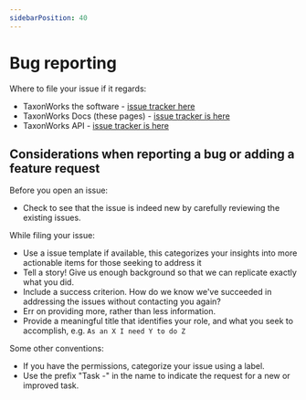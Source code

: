 ```yaml
---
sidebarPosition: 40 
---
```


# Bug reporting

Where to file your issue if it regards:
* TaxonWorks the software - [issue tracker here](https://github.com/SpeciesFileGroup/taxonworks/issues)
* TaxonWorks Docs (these pages) - [issue tracker is here](https://github.com/SpeciesFileGroup/taxonworks_docs/issues)
* TaxonWorks API - [issue tracker is here](https://github.com/SpeciesFileGroup/taxonworks_api/issues)

## Considerations when reporting a bug or adding a feature request
Before you open an issue:
* Check to see that the issue is indeed new by carefully reviewing the existing issues.

While filing your issue:
* Use a issue template if available, this categorizes your insights into more actionable items for those seeking to address it
* Tell a story! Give us enough background so that we can replicate exactly what you did. 
* Include a success criterion.  How do we know we've succeeded in addressing the issues without contacting you again?
* Err on providing more, rather than less information.
* Provide a meaningful title that identifies your role, and what you seek to accomplish, e.g. `As an X I need Y to do Z`

Some other conventions:
  * If you have the permissions, categorize your issue using a label.
  * Use the prefix "Task -" in the name to indicate the request for a new or improved task.


